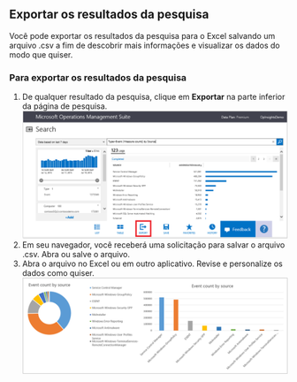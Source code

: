 ## Exportar os resultados da pesquisa
Você pode exportar os resultados da pesquisa para o Excel salvando um arquivo .csv a fim de descobrir mais informações e visualizar os dados do modo que quiser.

### Para exportar os resultados da pesquisa
1. De qualquer resultado da pesquisa, clique em **Exportar** na parte inferior da página de pesquisa.![exportar da pesquisa](./media/operational-insights-export/export-search.png)
2. Em seu navegador, você receberá uma solicitação para salvar o arquivo .csv. Abra ou salve o arquivo.
3. Abra o arquivo no Excel ou em outro aplicativo. Revise e personalize os dados como quiser. ![Resultados do Excel](./media/operational-insights-export/export-excel.png)

<!---HONumber=August15_HO6-->